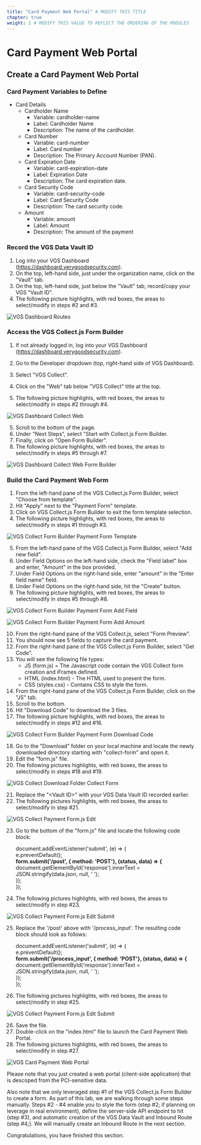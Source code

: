```yaml
---
title: "Card Payment Web Portal" # MODIFY THIS TITLE
chapter: true
weight: 1 # MODIFY THIS VALUE TO REFLECT THE ORDERING OF THE MODULES
---
```


# Card Payment Web Portal <!-- MODIFY THIS HEADING -->

## Create a Card Payment Web Portal <!-- MODIFY THIS SUBHEADING -->

### Card Payment Variables to Define

* Card Details  
	* Cardholder Name  
		* Variable: cardholder-name  
		* Label: Cardholder Name  
		* Description: The name of the cardholder.  
	* Card Number  
		* Variable: card-number  
		* Label: Card number  
		* Description: The Primary Account Number (PAN).  
	* Card Expiration Date  
		* Variable: card-expiration-date  
		* Label: Expiration Date  
		* Description: The card expiration date.  
	* Card Security Code  
		* Variable: card-security-code  
		* Label: Card Security Code  
		* Description: The card security code.  
	* Amount  
		* Variable: amount  
		* Label: Amount  
		* Description: The amount of the payment  


### Record the VGS Data Vault ID  
1) Log into your VGS Dashboard (https://dashboard.verygoodsecurity.com).  
2) On the top, left-hand side, just under the organization name, click on the "Vault" tab.  
3) On the top, left-hand side, just below the "Vault" tab, record/copy your VGS "Vault ID".  
4) The following picture highlights, with red boxes, the areas to select/modify in steps #2 and #3.  

![VGS Dashboard Routes](/images/vgs-dashboard-copy-vault-id.jpg)  

### Access the VGS Collect.js Form Builder  

1) If not already logged in, log into your VGS Dashboard (https://dashboard.verygoodsecurity.com). 

2) Go to the Developer dropdown (top, right-hand side of VGS Dashboard).  
3) Select "VGS Collect".  
4) Click on the "Web" tab below "VGS Collect" title at the top.  
5) The following picture highlights, with red boxes, the areas to select/modify in steps #2 through #4.  

![VGS Dashboard Collect Web](/images/vgs-dashboard-collect-web.jpg)  

5) Scroll to the bottom of the page.  
6) Under "Next Steps", select "Start with Collect.js Form Builder.  
7) Finally, click on "Open Form Builder".  
8) The following picture highlights, with red boxes, the areas to select/modify in steps #5 through #7.  

![VGS Dashboard Collect Web Form Builder](/images/vgs-dashboard-collect-web-form-builder.jpg)  

### Build the Card Payment Web Form  

1) From the left-hand pane of the VGS Collect.js Form Builder, select "Choose from template".  
2) Hit "Apply" next to the "Payment Form" template.   
3) Click on VGS Collect.js Form Builder to exit the form template selection.  
4) The following picture highlights, with red boxes, the areas to select/modify in steps #1 through #3.  

![VGS Collect Form Builder Payment Form Template](/images/vgs-collect-form-builder-payment-form-template.jpg)    

5) From the left-hand pane of the VGS Collect.js Form Builder, select "Add new field".  
6) Under Field Options on the left-hand side, check the "Field label" box and enter, "Amount" in the box provided.  
7) Under Field Options on the right-hand side, enter "amount" in the "Enter field name" field.  
8) Under Field Options on the right-hand side, hit the "Create" button.  
9) The following picture highlights, with red boxes, the areas to select/modify in steps #5 through #8.  

![VGS Collect Form Builder Payment Form Add Field](/images/vgs-collect-form-builder-payment-form-add-field.jpg)  

![VGS Collect Form Builder Payment Form Add Amount](/images/vgs-collect-form-builder-payment-form-add-amount.jpg)  

10) From the right-hand pane of the VGS Collect.js, select "Form Preview".  
11) You should now see 5 fields to capture the card payment.  
12) From the right-hand pane of the VGS Collect.js Form Builder, select "Get Code".  
13) You will see the following file types:  
	* JS (form.js) = The Javascript code contain the VGS Collect form creation and iFrames defined.
	* HTML (index.html) - The HTML used to present the form.  
	* CSS (styles.css) - Contains CSS to style the form.  
14) From the right-hand pane of the VGS Collect.js Form Builder, click on the "JS" tab.
15) Scroll to the bottom.  
16) Hit "Download Code" to download the 3 files.  
17) The following picture highlights, with red boxes, the areas to select/modify in steps #12 and #16.  

![VGS Collect Form Builder Payment Form Download Code](/images/vgs-collect-form-builder-payment-form-download-code.jpg)  

18) Go to the "Download" folder on your local machine and locate the newly downloaded directory starting with "collect-form" and open it.  
19) Edit the "form.js" file.  
20) The following pictures highlights, with red boxes, the areas to select/modify in steps #18 and #19.

![VGS Collect Download Folder Collect Form](/images/vgs-collect-download-folder-collect-form.jpg)  

21) Replace the "\<Vault ID\>" with your VGS Data Vault ID recorded earlier.  
22) The following pictures highlights, with red boxes, the areas to select/modify in step #21.

![VGS Collect Payment Form.js Edit](/images/vgs-collect-payment-form-js-edit.jpg)  

23) Go to the bottom of the "form.js" file and locate the following code block:   

	document.addEventListener('submit', (e) => {  
		e.preventDefault();  
		**form.submit('/post', { method: 'POST'}, (status, data) => {**  
			document.getElementById('response').innerText = JSON.stringify(data.json, null, ' ');  
		});  
	});  

24) The following pictures highlights, with red boxes, the areas to select/modify in step #23.

![VGS Collect Payment Form.js Edit Submit](/images/vgs-collect-payment-form-js-edit-submit.jpg)  

25) Replace the '/post' above with '/process_input'. The resulting code block should look as follows:  

    document.addEventListener('submit', (e) => {  
        e.preventDefault();  
        **form.submit('/process_input', { method: 'POST'}, (status, data) => {**  
            document.getElementById('response').innerText = JSON.stringify(data.json, null, ' ');  
        });  
    });  

26) The following pictures highlights, with red boxes, the areas to select/modify in step #25.

![VGS Collect Payment Form.js Edit Submit](/images/vgs-collect-payment-form-js-edit-submit-complete.jpg)  

26) Save the file.  
27) Double-click on the "index.html" file to launch the Card Payment Web Portal.  
28) The following pictures highlights, with red boxes, the areas to select/modify in step #27.  

![VGS Card Payment Web Portal](/images/vgs-card-payment-web-portal.png)  

 
Please note that you just created a web portal (client-side application) that is descoped from the PCI-sensitive data.
  
Also note that we only leveraged step #1 of the VGS Collect.js Form Builder to create a form. As part of this lab, we are walking through some steps manually. Steps #2 - #4 enable you to style the form (step #2; if planning on leverage in real environment), define the server-side API endpoint to hit (step #3), and automatic creation of the VGS Data Vault and Inbound Route (step #4;). We will manually create an Inbound Route in the next section.  
  
  
Congratulations, you have finished this section.  
